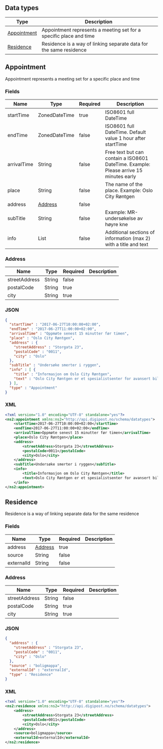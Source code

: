 ## Data types

|Type|Description|
|----|-----------|
|[Appointment](#appointment)|Appointment represents a meeting set for a specific place and time|
|[Residence](#residence)|Residence is a way of linking separate data for the same residence|

## Appointment

Appointment represents a meeting set for a specific place and time

### Fields

|Name|Type|Required|Description|
|----|----|--------|-----------|
|startTime|ZonedDateTime|true|ISO8601 full DateTime|
|endTime|ZonedDateTime|false|ISO8601 full DateTime. Default value 1 hour after startTime|
|arrivalTime|String|false|Free text but can contain a ISO8601 DateTime. Example: Please arrive 15 minutes early|
|place|String|false|The name of the place. Example: Oslo City Røntgen|
|address|[Address](#address)|false||
|subTitle|String|false|Example: MR-undersøkelse av høyre kne|
|info|List|false|Additional sections of information (max 2) with a title and text|

### Address

|Name|Type|Required|Description|
|----|----|--------|-----------|
|streetAddress|String|false||
|postalCode|String|true||
|city|String|true||

### JSON

```json
{
  "startTime" : "2017-06-27T10:00:00+02:00",
  "endTime" : "2017-06-27T11:00:00+02:00",
  "arrivalTime" : "Oppmøte senest 15 minutter før timen",
  "place" : "Oslo City Røntgen",
  "address" : {
    "streetAddress" : "Storgata 23",
    "postalCode" : "0011",
    "city" : "Oslo"
  },
  "subTitle" : "Undersøke smerter i ryggen",
  "info" : [ {
    "title" : "Informasjon om Oslo City Røntgen",
    "text" : "Oslo City Røntgen er et spesialistsenter for avansert bildediagnostikk."
  } ],
  "type" : "Appointment"
}
```

### XML

```xml
<?xml version="1.0" encoding="UTF-8" standalone="yes"?>
<ns2:appointment xmlns:ns2="http://api.digipost.no/schema/datatypes">
    <startTime>2017-06-27T10:00:00+02:00</startTime>
    <endTime>2017-06-27T11:00:00+02:00</endTime>
    <arrivalTime>Oppmøte senest 15 minutter før timen</arrivalTime>
    <place>Oslo City Røntgen</place>
    <address>
        <streetAddress>Storgata 23</streetAddress>
        <postalCode>0011</postalCode>
        <city>Oslo</city>
    </address>
    <subTitle>Undersøke smerter i ryggen</subTitle>
    <info>
        <title>Informasjon om Oslo City Røntgen</title>
        <text>Oslo City Røntgen er et spesialistsenter for avansert bildediagnostikk.</text>
    </info>
</ns2:appointment>
```

## Residence

Residence is a way of linking separate data for the same residence

### Fields

|Name|Type|Required|Description|
|----|----|--------|-----------|
|address|[Address](#address)|true||
|source|String|false||
|externalId|String|false||

### Address

|Name|Type|Required|Description|
|----|----|--------|-----------|
|streetAddress|String|false||
|postalCode|String|true||
|city|String|true||

### JSON

```json
{
  "address" : {
    "streetAddress" : "Storgata 23",
    "postalCode" : "0011",
    "city" : "Oslo"
  },
  "source" : "boligmappa",
  "externalId" : "externalId",
  "type" : "Residence"
}
```

### XML

```xml
<?xml version="1.0" encoding="UTF-8" standalone="yes"?>
<ns2:residence xmlns:ns2="http://api.digipost.no/schema/datatypes">
    <address>
        <streetAddress>Storgata 23</streetAddress>
        <postalCode>0011</postalCode>
        <city>Oslo</city>
    </address>
    <source>boligmappa</source>
    <externalId>externalId</externalId>
</ns2:residence>
```
